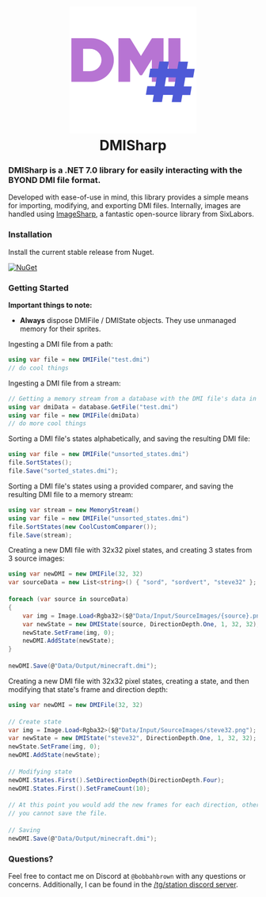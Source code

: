 <h1 align="center">
<img src="./dmisharp.png" alt="DMISharp" width="256"/>
<br/>
DMISharp
</h1>

### **DMISharp** is a .NET 7.0 library for easily interacting with the BYOND DMI file format.

Developed with ease-of-use in mind, this library provides a simple means for importing, modifying, and exporting DMI files. Internally, images are handled using [ImageSharp](https://github.com/SixLabors/ImageSharp), a fantastic open-source library from SixLabors.

### Installation

Install the current stable release from Nuget.

[![NuGet](https://img.shields.io/nuget/v/DMISharp.svg)](https://www.nuget.org/packages/DMISharp/)

### Getting Started

**Important things to note:**
- **Always** dispose DMIFile / DMIState objects. They use unmanaged memory for their sprites.

Ingesting a DMI file from a path:
```csharp
using var file = new DMIFile("test.dmi")
// do cool things
```

Ingesting a DMI file from a stream:
```csharp
// Getting a memory stream from a database with the DMI file's data in the response
using var dmiData = database.GetFile("test.dmi")
using var file = new DMIFile(dmiData)
// do more cool things
```

Sorting a DMI file's states alphabetically, and saving the resulting DMI file:
```csharp
using var file = new DMIFile("unsorted_states.dmi")
file.SortStates();
file.Save("sorted_states.dmi");
```

Sorting a DMI file's states using a provided comparer, and saving the resulting DMI file to a memory stream:
```csharp
using var stream = new MemoryStream()
using var file = new DMIFile("unsorted_states.dmi")
file.SortStates(new CoolCustomComparer());
file.Save(stream);
```

Creating a new DMI file with 32x32 pixel states, and creating 3 states from 3 source images:
```csharp
using var newDMI = new DMIFile(32, 32)
var sourceData = new List<string>() { "sord", "sordvert", "steve32" };

foreach (var source in sourceData)
{
    var img = Image.Load<Rgba32>($@"Data/Input/SourceImages/{source}.png");
    var newState = new DMIState(source, DirectionDepth.One, 1, 32, 32);
    newState.SetFrame(img, 0);
    newDMI.AddState(newState);
}

newDMI.Save(@"Data/Output/minecraft.dmi");
```

Creating a new DMI file with 32x32 pixel states, creating a state, and then modifying that state's frame and direction depth:
```csharp
using var newDMI = new DMIFile(32, 32)

// Create state
var img = Image.Load<Rgba32>($@"Data/Input/SourceImages/steve32.png");
var newState = new DMIState("steve32", DirectionDepth.One, 1, 32, 32);
newState.SetFrame(img, 0);
newDMI.AddState(newState);

// Modifying state
newDMI.States.First().SetDirectionDepth(DirectionDepth.Four);
newDMI.States.First().SetFrameCount(10);

// At this point you would add the new frames for each direction, otherwise
// you cannot save the file.

// Saving
newDMI.Save(@"Data/Output/minecraft.dmi");
```


### Questions?

Feel free to contact me on Discord at `@bobbahbrown` with any questions or concerns. Additionally, I can be found in the [/tg/station discord server](https://tgstation13.org/phpBB/viewforum.php?f=60).
